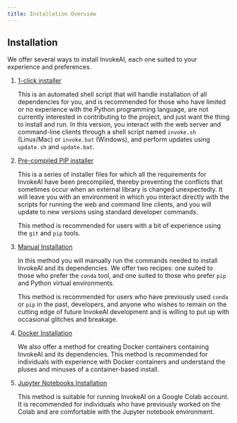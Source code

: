 ```yaml
---
title: Installation Overview
---
```


## Installation

We offer several ways to install InvokeAI, each one suited to your
experience and preferences.

1. [1-click installer](INSTALL_1CLICK.md)

   This is an automated shell script that will handle installation of
   all dependencies for you, and is recommended for those who have
   limited or no experience with the Python programming language, are
   not currently interested in contributing to the project, and just want
   the thing to install and run. In this version, you interact with the
   web server and command-line clients through a shell script named
   `invoke.sh` (Linux/Mac) or `invoke.bat` (Windows), and perform
   updates using `update.sh` and `update.bat`.

2. [Pre-compiled PIP installer](INSTALL_PCP.md)

   This is a series of installer files for which all the requirements
   for InvokeAI have been precompiled, thereby preventing the conflicts
   that sometimes occur when an external library is changed unexpectedly.
   It will leave you with an environment in which you interact directly
   with the scripts for running the web and command line clients, and
   you will update to new versions using standard developer commands.

   This method is recommended for users with a bit of experience using
   the `git` and `pip` tools.

3. [Manual Installation](INSTALL_MANUAL.md)

   In this method you will manually run the commands needed to install
   InvokeAI and its dependencies. We offer two recipes: one suited to
   those who prefer the `conda` tool, and one suited to those who prefer
   `pip` and Python virtual environments.

   This method is recommended for users who have previously used `conda`
   or `pip` in the past, developers, and anyone who wishes to remain on
   the cutting edge of future InvokeAI development and is willing to put
   up with occasional glitches and breakage.
   
4. [Docker Installation](INSTALL_DOCKER.md)

   We also offer a method for creating Docker containers containing
   InvokeAI and its dependencies. This method is recommended for
   individuals with experience with Docker containers and understand
   the pluses and minuses of a container-based install.

5. [Jupyter Notebooks Installation](INSTALL_JUPYTER.md)

   This method is suitable for running InvokeAI on a Google Colab
   account. It is recommended for individuals who have previously
   worked on the Colab and are comfortable with the Jupyter notebook
   environment.

